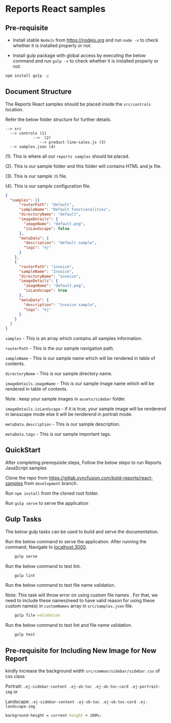 # Reports React samples

## Pre-requisite

* Install stable `NodeJs` from https://nodejs.org and run `node -v` to check whether it is installed properly or not.

* Install gulp package with global access by executing the below command  and run `gulp -v` to check whether it is installed properly or not.

```cmd
npm install gulp -g
```


## Document Structure

The Reports React samples should be placed inside the `src/controls` location.

Refer the below folder structure for further details.

    --> src
      --> controls (1)
                -->  (2)
                   --> product-line-sales.js (3)
      --> samples.json (4)

(1). This is where all our `reports samples` should be placed.

(2). This is our sample folder and this folder will contains HTML and js file.

(3). This is our sample `JS` file.

(4). This is our sample configuration file.

```json
{
  "samples": [{
      "routerPath": "default",
      "sampleName": "Default Functionalities",
      "directoryName": "default",
      "imageDetails": {
        "imageName": "default.png",
        "isLandscape": false
      },
      "metaData": {
        "description": "default sample",
        "tags": "ej"
      }
    },
    {
      "routerPath": "invoice",
      "sampleName": "Invoice",
      "directoryName": "invoice",
      "imageDetails": {
        "imageName": "default.png",
        "isLandscape": true
      },
      "metaData": {
        "description": "invoice sample",
        "tags": "ej"
      }
    }
  ]
} 

```
`samples` - This is an array which contains all samples information.

`routerPath` - This is the our sample navigation path.

`sampleName` - This is our sample name which will be rendered in table of contents.


`directoryName` - This is our sample directory name.

`imageDetails.imageName` - This is our sample image name which will be rendered in table of contents.

Note : keep your sample images in `assets/sidebar` folder.

`imageDetails.isLandscape` - if it is true, your sample image will be renderend in lansscape mode else it will be renderend in portrait mode.

`metaData.description` - This is our sample description.

`metaData.tags` - This is our sample important tags.

## QuickStart 

After completing prerequisite steps, Follow the below steps to run Reports JavaScript samples 

Clone the repo from https://gitlab.syncfusion.com/bold-reports/react-samples from `development` branch.


Run `npm install` from the cloned root folder.


Run `gulp serve` to serve the application

## Gulp Tasks

The below gulp tasks can be used to build and serve the documentation.


Run the below command to serve the application. After running the command, Navigate to [localhost:3000](http://localhost:3000).

```cmd
    gulp serve
```

Run the below command to test lint.

```cmd
    gulp lint
```

Run the below command to test file name validation.

Note: This task will throw error on using custom file names . For that, we need to include these names(need to have valid reason for using these custom names) in `customNames` array in `src/samples.json` file.

```cmd
    gulp file-validation
```

Run the below command to test lint and file name validation.

```cmd
    gulp test
```
## Pre-requisite for Including New Image for New Report

kindly increase the background width `src/common/sidebar/sidebar.css` of css class 

Portrait: `.ej-sidebar-content .ej-sb-toc .ej-sb-toc-card .ej-portrait-img` or


Landscape: `.ej-sidebar-content .ej-sb-toc .ej-sb-toc-card .ej-landscape-img`
```cmd
background-height = current-height + 100%;
```